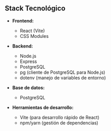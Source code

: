 ## Stack Tecnológico

- **Frontend:**  
  - React (Vite)
  - CSS Modules

- **Backend:**  
  - Node.js
  - Express
  - PostgreSQL
  - pg (cliente de PostgreSQL para Node.js)
  - dotenv (manejo de variables de entorno)

- **Base de datos:**  
  - PostgreSQL

- **Herramientas de desarrollo:**  
  - Vite (para desarrollo rápido de React)
  - npm/yarn (gestión de dependencias)
